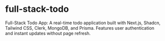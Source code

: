 # full-stack-todo
Full-Stack Todo App: A real-time todo application built with Next.js, Shadcn, Tailwind CSS, Clerk, MongoDB, and Prisma. Features user authentication and instant updates without page refresh.
